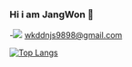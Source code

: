 ### Hi i am JangWon 👋

-<a href="mailto:jungk0419@gmail.com" ><img src="https://img.shields.io/badge/Gmail-d14836?style=flat-square&logo=Gmail&logoColor=white&link=mailto:wkddnjs9898@gmail.com"/></a>  wkddnjs9898@gmail.com

[![Top Langs](https://github-readme-stats.vercel.app/api/top-langs/?username=jwn0-0&layout=compact)](https://github.com/anuraghazra/github-readme-stats)
<!--
**jwn0-0/jwn0-0** is a ✨ _special_ ✨ repository because its `README.md` (this file) appears on your GitHub profile.

Here are some ideas to get you started:

- 🔭 I’m currently working on ...
- 🌱 I’m currently learning ...
- 👯 I’m looking to collaborate on ...
- 🤔 I’m looking for help with ...
- 💬 Ask me about ...
- 📫 How to reach me: ...
- 😄 Pronouns: ...
- ⚡ Fun fact: ...
-->
